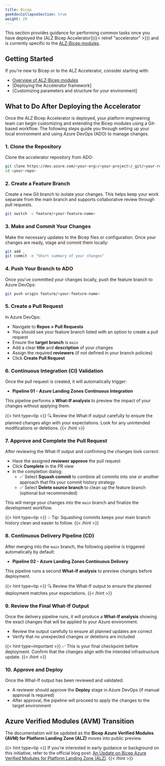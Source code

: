```yaml
---
title: Bicep
geekdocCollapseSection: true
weight: 20
---
```


This section provides guidance for performing common tasks once you have deployed the [ALZ Bicep Accelerator]({{< relref "accelerator" >}}) and is currently specific to the [ALZ-Bicep modules](https://github.com/Azure/ALZ-Bicep).

## Getting Started

If you're new to Bicep or to the ALZ Accelerator, consider starting with:

- [Overview of ALZ-Bicep modules](https://github.com/Azure/ALZ-Bicep)
- [Deploying the Accelerator framework]
- [Customizing parameters and structure for your environment]

## What to Do After Deploying the Accelerator

Once the ALZ Bicep Accelerator is deployed, your platform engineering team can begin customizing and extending the Bicep modules using a Git-based workflow. The following steps guide you through setting up your local environment and using Azure DevOps (ADO) to manage changes.

### 1. Clone the Repository

Clone the accelerator repository from ADO:

```bash
git clone https://dev.azure.com/<your-org>/<your-project>/_git/<your-repo>
cd <your-repo>
```

### 2. Create a Feature Branch

Create a new Git branch to isolate your changes. This helps keep your work separate from the main branch and supports collaborative review through pull requests.

```bash
git switch -c feature/<your-feature-name>
```

### 3. Make and Commit Your Changes

Make the necessary updates to the Bicep files or configuration. Once your changes are ready, stage and commit them locally:

```bash
git add .
git commit -m "Short summary of your changes"
```

### 4. Push Your Branch to ADO

Once you've committed your changes locally, push the feature branch to Azure DevOps:

```bash
git push origin feature/<your-feature-name>
```

### 5. Create a Pull Request

In Azure DevOps:

- Navigate to **Repos > Pull Requests**
- You should see your feature branch listed with an option to create a pull request
- Ensure the **target branch** is `main`
- Add a clear **title** and **description** of your changes
- Assign the required **reviewers** (if not defined in your branch policies)
- Click **Create Pull Request**

### 6. Continuous Integration (CI) Validation

Once the pull request is created, it will automatically trigger:

- **Pipeline 01 - Azure Landing Zones Continuous Integration**

This pipeline performs a **What-If analysis** to preview the impact of your changes without applying them.

{{< hint type=tip >}}
🔍 Review the What-If output carefully to ensure the planned changes align with your expectations. Look for any unintended modifications or deletions.
{{< /hint >}}

### 7. Approve and Complete the Pull Request

After reviewing the What-If output and confirming the changes look correct:

- Have the assigned **reviewer approve** the pull request
- Click **Complete** in the PR view
- In the completion dialog:
  - ✅ Select **Squash commit** to combine all commits into one or another approach that fits your commit history strategy
  - ✅ Select **Delete source branch** to clean up the feature branch (optional but recommended)

This will merge your changes into the `main` branch and finalize the development workflow.

{{< hint type=tip >}}
💡 Tip: Squashing commits keeps your main branch history clean and easier to follow.
{{< /hint >}}

### 8. Continuous Delivery Pipeline (CD)

After merging into the `main` branch, the following pipeline is triggered automatically by default:

- **Pipeline 02 - Azure Landing Zones Continuous Delivery**

This pipeline runs a second **What-If analysis** to preview changes before deployment.

{{< hint type=tip >}}
🔍 Review the What-If output to ensure the planned deployment matches your expectations.
{{< /hint >}}

### 9. Review the Final What-If Output

Once the delivery pipeline runs, it will produce a **What-If analysis** showing the exact changes that will be applied to your Azure environment.

- Review the output carefully to ensure all planned updates are correct
- Verify that no unexpected changes or deletions are included

{{< hint type=important >}}
✅ This is your final checkpoint before deployment. Confirm that the changes align with the intended infrastructure update.
{{< /hint >}}

### 10. Approve and Deploy

Once the What-If output has been reviewed and validated:

- A reviewer should approve the **Deploy** stage in Azure DevOps (if manual approval is required)
- After approval, the pipeline will proceed to apply the changes to the target environment

## Azure Verified Modules (AVM) Transition

The documentation will be updated as the **Bicep Azure Verified Modules (AVM) for Platform Landing Zone (ALZ)** moves into public preview.

{{< hint type=tip >}}
If you're interested in early guidance or background on this initiative, refer to the official blog post:
[An Update on Bicep Azure Verified Modules for Platform Landing Zone (ALZ)](https://techcommunity.microsoft.com/blog/AzureToolsBlog/an-update-on-bicep-azure-verified-modules-for-platform-landing-zone-alz/4407626).
{{< /hint >}}
